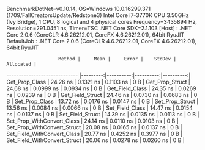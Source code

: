 
BenchmarkDotNet=v0.10.14, OS=Windows 10.0.16299.371 (1709/FallCreatorsUpdate/Redstone3)
Intel Core i7-3770K CPU 3.50GHz (Ivy Bridge), 1 CPU, 8 logical and 4 physical cores
Frequency=3435894 Hz, Resolution=291.0451 ns, Timer=TSC
.NET Core SDK=2.1.103
  [Host]     : .NET Core 2.0.6 (CoreCLR 4.6.26212.01, CoreFX 4.6.26212.01), 64bit RyuJIT
  DefaultJob : .NET Core 2.0.6 (CoreCLR 4.6.26212.01, CoreFX 4.6.26212.01), 64bit RyuJIT


                       Method |     Mean |     Error |    StdDev | Allocated |
----------------------------- |---------:|----------:|----------:|----------:|
               Get_Prop_Class | 24.26 ns | 0.1321 ns | 0.1103 ns |       0 B |
              Get_Prop_Struct | 24.68 ns | 0.0999 ns | 0.0934 ns |       0 B |
              Get_Field_Class | 24.35 ns | 0.0269 ns | 0.0239 ns |       0 B |
             Get_Field_Struct | 24.46 ns | 0.0730 ns | 0.0683 ns |       0 B |
               Set_Prop_Class | 13.72 ns | 0.0176 ns | 0.0147 ns |       0 B |
              Set_Prop_Struct | 13.56 ns | 0.0084 ns | 0.0066 ns |       0 B |
              Set_Field_Class | 14.47 ns | 0.0154 ns | 0.0137 ns |       0 B |
             Set_Field_Struct | 14.39 ns | 0.0135 ns | 0.0113 ns |       0 B |
   Set_Prop_WithConvert_Class | 24.14 ns | 0.0110 ns | 0.0103 ns |       0 B |
  Set_Prop_WithConvert_Struct | 20.08 ns | 0.0165 ns | 0.0137 ns |       0 B |
  Set_Field_WithConvert_Class | 20.77 ns | 0.4252 ns | 0.3977 ns |       0 B |
 Set_Field_WithConvert_Struct | 20.06 ns | 0.0278 ns | 0.0260 ns |       0 B |
